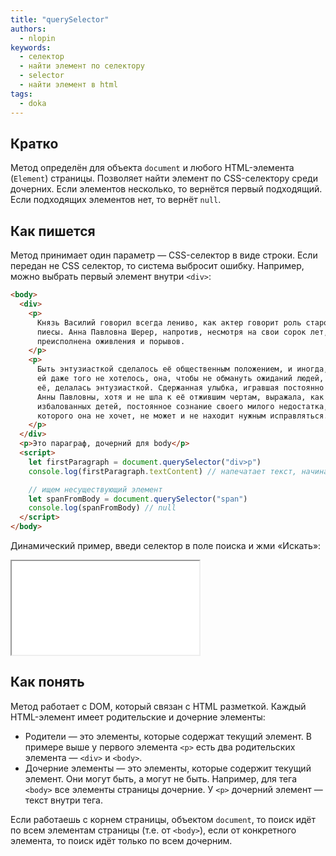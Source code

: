 ```yaml
---
title: "querySelector"
authors:
  - nlopin
keywords:
  - селектор
  - найти элемент по селектору
  - selector
  - найти элемент в html
tags:
  - doka
---
```


## Кратко

Метод определён для объекта `document` и любого HTML-элемента (`Element`) страницы. Позволяет найти элемент по CSS-селектору среди дочерних. Если элементов несколько, то вернётся первый подходящий. Если подходящих элементов нет, то вернёт `null`.

## Как пишется

Метод принимает один параметр — CSS-селектор в виде строки. Если передан не CSS селектор, то система выбросит ошибку. Например, можно выбрать первый элемент внутри `<div>`:

```html
<body>
  <div>
    <p>
      Князь Василий говорил всегда лениво, как актер говорит роль старой
      пиесы. Анна Павловна Шерер, напротив, несмотря на свои сорок лет, была
      преисполнена оживления и порывов.
    </p>
    <p>
      Быть энтузиасткой сделалось её общественным положением, и иногда, когда
      ей даже того не хотелось, она, чтобы не обмануть ожиданий людей, знавших
      её, делалась энтузиасткой. Сдержанная улыбка, игравшая постоянно на лице
      Анны Павловны, хотя и не шла к её отжившим чертам, выражала, как у
      избалованных детей, постоянное сознание своего милого недостатка, от
      которого она не хочет, не может и не находит нужным исправляться.
    </p>
  </div>
  <p>Это параграф, дочерний для body</p>
  <script>
    let firstParagraph = document.querySelector("div>p")
    console.log(firstParagraph.textContent) // напечатает текст, начинающийся с "Князь Василий"

    // ищем несуществующий элемент
    let spanFromBody = document.querySelector("span")
    console.log(spanFromBody) // null
  </script>
</body>
```

Динамический пример, введи селектор в поле поиска и жми «Искать»:

<iframe title="Название — querySelector — Дока" src="demos/Lopinopulos-oReWwv/index.html"></iframe>

## Как понять

Метод работает с DOM, который связан с HTML разметкой. Каждый HTML-элемент имеет родительские и дочерние элементы:

- Родители — это элементы, которые содержат текущий элемент. В примере выше у первого элемента `<p>` есть два родительских элемента — `<div>` и `<body>`.
- Дочерние элементы — это элементы, которые содержит текущий элемент. Они могут быть, а могут не быть. Например, для тега `<body>` все элементы страницы дочерние. У `<p>` дочерний элемент — текст внутри тега.

Если работаешь с корнем страницы, объектом `document`, то поиск идёт по всем элементам страницы (т.е. от `<body>`), если от конкретного элемента, то поиск идёт только по всем дочерним.
